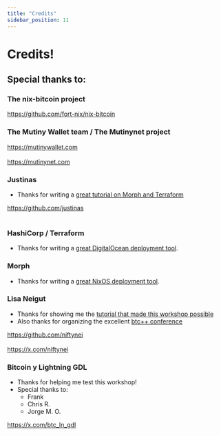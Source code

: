 ```yaml
---
title: "Credits"
sidebar_position: 11
---
```



# Credits!

## Special thanks to:

### The nix-bitcoin project
https://github.com/fort-nix/nix-bitcoin

### The Mutiny Wallet team / The Mutinynet project
https://mutinywallet.com<br></br>
https://mutinynet.com

### Justinas
- Thanks for writing a [great tutorial on Morph and Terraform](https://justinas.org/nixos-in-the-cloud-step-by-step-part-1)

https://github.com/justinas<br></br>

### HashiCorp / Terraform
- Thanks for writing a [great DigitalOcean deployment tool](https://www.terraform.io/).

### Morph
- Thanks for writing a [great NixOS deployment tool](https://github.com/DBCDK/morph).

### Lisa Neigut
- Thanks for showing me the [tutorial that made this workshop possible](https://justinas.org/nixos-in-the-cloud-step-by-step-part-1)
- Also thanks for organizing the excellent [btc++ conference](https://btcplusplus.dev)

https://github.com/niftynei<br></br>
https://x.com/niftynei

### Bitcoin y Lightning GDL
- Thanks for helping me test this workshop!
- Special thanks to:
  - Frank
  - Chris R.
  - Jorge M. O.

https://x.com/btc_ln_gdl
